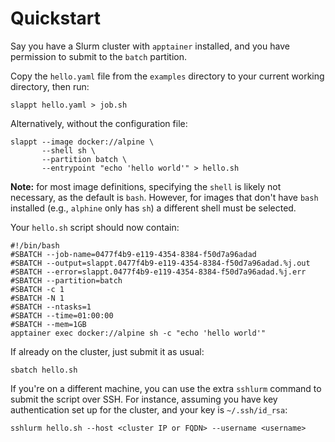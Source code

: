 # Quickstart

Say you have a Slurm cluster with `apptainer` installed, and you have permission to submit to the `batch` partition.

Copy the `hello.yaml` file from the `examples` directory to your current working directory, then run:

```shell
slappt hello.yaml > job.sh
```

Alternatively, without the configuration file:

```shell
slappt --image docker://alpine \
       --shell sh \
       --partition batch \
       --entrypoint "echo 'hello world'" > hello.sh
```

**Note:** for most image definitions, specifying the `shell` is likely not necessary, as the default is `bash`. However, for images that don't have `bash` installed (e.g., `alphine` only has `sh`) a different shell must be selected.

Your `hello.sh` script should now contain:

```shell
#!/bin/bash
#SBATCH --job-name=0477f4b9-e119-4354-8384-f50d7a96adad
#SBATCH --output=slappt.0477f4b9-e119-4354-8384-f50d7a96adad.%j.out
#SBATCH --error=slappt.0477f4b9-e119-4354-8384-f50d7a96adad.%j.err
#SBATCH --partition=batch
#SBATCH -c 1
#SBATCH -N 1
#SBATCH --ntasks=1
#SBATCH --time=01:00:00
#SBATCH --mem=1GB
apptainer exec docker://alpine sh -c "echo 'hello world'"
```

If already on the cluster, just submit it as usual:

```shell
sbatch hello.sh
```

If you're on a different machine, you can use the extra `sshlurm` command to submit the script over SSH. For instance, assuming you have key authentication set up for the cluster, and your key is `~/.ssh/id_rsa`:

```shell
sshlurm hello.sh --host <cluster IP or FQDN> --username <username>
```